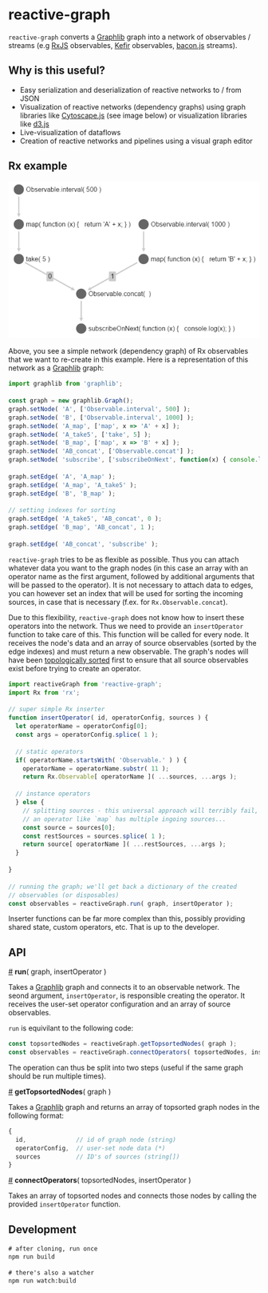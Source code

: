 # reactive-graph

`reactive-graph` converts a [Graphlib](https://github.com/cpettitt/graphlib) graph into a network of observables / streams (e.g [RxJS](https://github.com/Reactive-Extensions/RxJS) observables, [Kefir](https://github.com/rpominov/kefir) observables, [bacon.js](https://github.com/baconjs/bacon.js) streams).

## Why is this useful?

- Easy serialization and deserialization of reactive networks to / from JSON
- Visualization of reactive networks (dependency graphs) using graph libraries like [Cytoscape.js](http://js.cytoscape.org/) (see image below) or visualization libraries like [d3.js](https://d3js.org/)
- Live-visualization of dataflows
- Creation of reactive networks and pipelines using a visual graph editor

## Rx example

![example graph](./docs/example-graph.png)

Above, you see a simple network (dependency graph) of Rx observables that we want to re-create in this example. Here is a representation of this network as a [Graphlib](https://github.com/cpettitt/graphlib) graph:

```js
import graphlib from 'graphlib';

const graph = new graphlib.Graph();
graph.setNode( 'A', ['Observable.interval', 500] );
graph.setNode( 'B', ['Observable.interval', 1000] );
graph.setNode( 'A_map', ['map', x => 'A' + x] );
graph.setNode( 'A_take5', ['take', 5] );
graph.setNode( 'B_map', ['map', x => 'B' + x] );
graph.setNode( 'AB_concat', ['Observable.concat'] );
graph.setNode( 'subscribe', ['subscribeOnNext', function(x) { console.log(x) } ] );

graph.setEdge( 'A', 'A_map' );
graph.setEdge( 'A_map', 'A_take5' );
graph.setEdge( 'B', 'B_map' );

// setting indexes for sorting
graph.setEdge( 'A_take5', 'AB_concat', 0 );
graph.setEdge( 'B_map', 'AB_concat', 1 );

graph.setEdge( 'AB_concat', 'subscribe' );
```

`reactive-graph` tries to be as flexible as possible. Thus you can attach whatever data you want to the graph nodes (in this case an array with an operator name as the first argument, followed by additional arguments that will be passed to the operator). It is not necessary to attach data to edges, you can however set an index that will be used for sorting the incoming sources, in case that is necessary (f.ex. for `Rx.Observable.concat`).

Due to this flexibility, `reactive-graph` does not know how to insert these operators into the network. Thus we need to provide an `insertOperator` function to take care of this. This function will be called for every node. It receives the node's data and an array of source observables (sorted by the edge indexes) and must return a new observable. The graph's nodes will have been [topologically sorted](https://en.wikipedia.org/wiki/Topological_sorting) first to ensure that all source observables exist before trying to create an operator.

```js
import reactiveGraph from 'reactive-graph';
import Rx from 'rx';

// super simple Rx inserter
function insertOperator( id, operatorConfig, sources ) {
  let operatorName = operatorConfig[0];
  const args = operatorConfig.splice( 1 );

  // static operators
  if( operatorName.startsWith( 'Observable.' ) ) {
    operatorName = operatorName.substr( 11 );
    return Rx.Observable[ operatorName ]( ...sources, ...args );

  // instance operators
  } else {
    // splitting sources - this universal approach will terribly fail, when
    // an operator like `map` has multiple ingoing sources...
    const source = sources[0];
    const restSources = sources.splice( 1 );
    return source[ operatorName ]( ...restSources, ...args );
  }

}

// running the graph; we'll get back a dictionary of the created
// observables (or disposables)
const observables = reactiveGraph.run( graph, insertOperator );
```

Inserter functions can be far more complex than this, possibly providing shared state, custom operators, etc. That is up to the developer.

## API

<a name="run" href="#run">#</a> **run**( graph, insertOperator )

Takes a [Graphlib](https://github.com/cpettitt/graphlib) graph and connects it to an observable network. The seond argument, `insertOperator`, is responsible creating the operator. It receives the user-set operator configuration and an array of source observables.

`run` is equivilant to the following code:
```js
const topsortedNodes = reactiveGraph.getTopsortedNodes( graph );
const observables = reactiveGraph.connectOperators( topsortedNodes, insertOperator );
```
The operation can thus be split into two steps (useful if the same graph should be run multiple times).

<a name="getTopsortedNodes" href="#getTopsortedNodes">#</a> **getTopsortedNodes**( graph )

Takes a [Graphlib](https://github.com/cpettitt/graphlib) graph and returns an array of topsorted graph nodes in the following format:

```js
{
  id,              // id of graph node (string)
  operatorConfig,  // user-set node data (*)
  sources          // ID's of sources (string[])
}
```

<a name="connectOperators" href="#connectOperators">#</a> **connectOperators**( topsortedNodes, insertOperator )

Takes an array of topsorted nodes and connects those nodes by calling the provided `insertOperator` function.

## Development

```
# after cloning, run once
npm run build

# there's also a watcher
npm run watch:build
```

